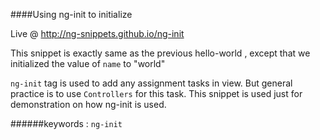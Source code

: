 ####Using ng-init to initialize

Live @ http://ng-snippets.github.io/ng-init

This snippet is exactly same as the previous hello-world , except that we
initialized the value of `name` to "world"

<code>ng-init</code> tag is used to add any assignment tasks in view. But
general practice is to use `Controllers` for this task. This snippet is used
just for demonstration on how ng-init is used.


######keywords : <code>ng-init</code>
